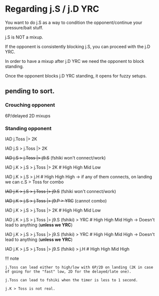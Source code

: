 
# Regarding j.S / j.D YRC

You want to do j.S as a way to condition the opponent/continue your pressure/bait stuff.

j.S is NOT a mixup.

If the opponent is consistently blocking j.S, you can proceed with the j.D YRC.

In order to have a mixup after j.D YRC we need the opponent to block standing.

Once the opponent blocks j.D YRC standing, it opens for fuzzy setups.

## pending to sort.

### Crouching opponent

6P/delayed 2D mixups

### Standing opponent

IAD j.Toss |> 2K

IAD j.S > j.Toss |> 2K

~~IAD j.S > j.Toss |> j9.S~~ (fshiki won't connect/work)

IAD j.K > j.S > j.Toss |> 2K     # High High Mid Low

IAD j.K > j.S > j.H     # High High High -> if any of them connects, on landing we can c.S > Toss for combo

~~IAD j.K > j.S > j.Toss |> j9.S~~ (fshiki won't connect/work)

~~IAD j.K > j.S > j.Toss |> j9.P > YRC~~ (cannot combo)

IAD j.K > j.S > j.Toss |> 2K   # High High Mid Low

IAD j.K > j.S > j.Toss |> j9.S (fshiki) > YRC    # High High Mid High -> Doesn't lead to anything (**unless we YRC**)

IAD j.K > j.S > j.Toss |> j9.S (fshiki) > YRC    # High High Mid High -> Doesn't lead to anything (**unless we YRC**)


IAD j.K > j.S > j.Toss |> j9.S (fshiki) > j.H   # High High Mid High



!!! note

    j.Toss can lead either to high/low with 6P/2D on landing (2K in case of going for the "fast" low, 2D for the delayed/late one).

    j.Toss can lead to fshiki when the timer is less to 1 second.

    j.K > Toss is not real.

